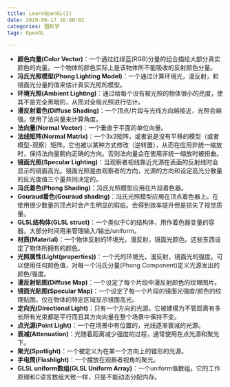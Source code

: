 ```yaml
---
title: LearnOpenGL(2)
date: 2019-06-17 16:00:02
categories: 图形学
tags: OpenGL

---
```


- **颜色向量(Color Vector)**：一个通过红绿蓝(RGB)分量的组合描绘大部分真实颜色的向量。一个物体的颜色实际上是该物体所不能吸收的反射颜色分量。
- **冯氏光照模型(Phong Lighting Model)**：一个通过计算环境光，漫反射，和镜面光分量的值来估计真实光照的模型。
- **环境光照(Ambient Lighting)**：通过给每个没有被光照的物体很小的亮度，使其不是完全黑暗的，从而对全局光照进行估计。
- **漫反射着色(Diffuse Shading)**：一个顶点/片段与光线方向越接近，光照会越强。使用了法向量来计算角度。
- **法向量(Normal Vector)**：一个垂直于平面的单位向量。
- **法线矩阵(Normal Matrix)**：一个3x3矩阵，或者说是没有平移的模型（或者模型-观察）矩阵。它也被以某种方式修改（逆转置），从而在应用非统一缩放时，保持法向量朝向正确的方向。否则法向量会在使用非统一缩放时被扭曲。
- **镜面光照(Specular Lighting)**：当观察者视线靠近光源在表面的反射线时会显示的镜面高光。镜面光照是由观察者的方向，光源的方向和设定高光分散量的反光度值三个量共同决定的。
- **冯氏着色(Phong Shading)**：冯氏光照模型应用在片段着色器。
- **Gouraud着色(Gouraud shading)**：冯氏光照模型应用在顶点着色器上。在使用很少数量的顶点时会产生明显的瑕疵。会得到效率提升但是损失了视觉质量。
- **GLSL结构体(GLSL struct)**：一个类似于C的结构体，用作着色器变量的容器。大部分时间用来管理输入/输出/uniform。
- **材质(Material)**：一个物体反射的环境光，漫反射，镜面光颜色。这些东西设定了物体所拥有的颜色。
- **光照属性(Light(properties))**：一个光的环境光，漫反射，镜面光的强度。可以使用任何颜色值，对每一个冯氏分量(Phong Component)定义光源发出的颜色/强度。
- **漫反射贴图(Diffuse Map)**：一个设定了每个片段中漫反射颜色的纹理图片。
- **镜面光贴图(Specular Map)**：一个设定了每一个片段的镜面光强度/颜色的纹理贴图。仅在物体的特定区域显示镜面高光。
- **定向光(Directional Light)**：只有一个方向的光源。它被建模为不管距离有多长所有光束都是平行而且其方向向量在整个场景中保持不变。
- **点光源(Point Light)**：一个在场景中有位置的，光线逐渐衰减的光源。
- **衰减(Attenuation)**：光随着距离减少强度的过程，通常使用在点光源和聚光下。
- **聚光(Spotlight)**：一个被定义为在某一个方向上的锥形的光源。
- **手电筒(Flashlight)**：一个摆放在观察者视角的聚光。
- **GLSL uniform数组(GLSL Uniform Array)**：一个uniform值数组。它的工作原理和C语言数组大致一样，只是不能动态分配内存。